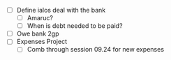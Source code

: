- [ ] Define ialos deal with the bank
	- [ ] Amaruc?
	- [ ] When is debt needed to be paid?
- [ ] Owe bank 2gp
- [ ] Expenses Project
	- [ ] Comb through session 09.24 for new expenses
